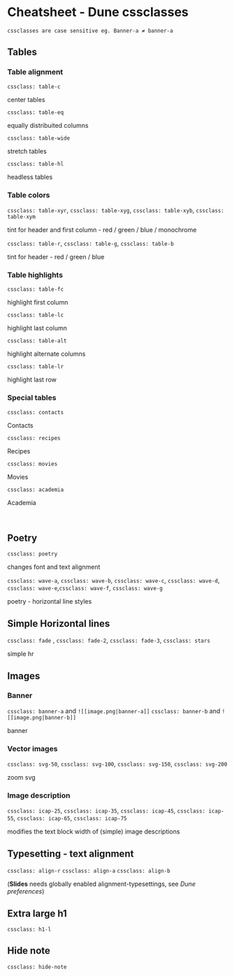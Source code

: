 # Cheatsheet - Dune cssclasses
```
cssclasses are case sensitive eg. Banner-a ≠ banner-a
```

## Tables

### Table alignment

`cssclass: table-c`

center tables

`cssclass: table-eq`

equally distribuited columns

`cssclass: table-wide` 

stretch tables

`cssclass: table-hl` 

headless tables

### Table colors
`cssclass: table-xyr`, `cssclass: table-xyg`, `cssclass: table-xyb`, `cssclass: table-xym`

tint for header and first column - red / green / blue / monochrome


`cssclass: table-r`, `cssclass: table-g`, `cssclass: table-b`

tint for header - red / green / blue



### Table highlights

`cssclass: table-fc`

highlight first column

`cssclass: table-lc`

highlight last column

`cssclass: table-alt`

highlight alternate columns

`cssclass: table-lr`

highlight last row


### Special tables
`cssclass: contacts` 

Contacts

`cssclass: recipes` 

Recipes
 
`cssclass: movies`

Movies

`cssclass: academia`

Academia

<br>

## Poetry

`cssclass: poetry`

changes font and text alignment

`cssclass: wave-a`, `cssclass: wave-b`, `cssclass: wave-c`, `cssclass: wave-d`, `cssclass: wave-e`,`cssclass: wave-f`, `cssclass: wave-g`

poetry - horizontal line styles

## Simple Horizontal lines

`cssclass: fade` , `cssclass: fade-2`, `cssclass: fade-3`, `cssclass: stars` 

simple hr

## Images

### Banner
`cssclass: banner-a` and `![[image.png|banner-a]]`
`cssclass: banner-b` and `![[image.png|banner-b]]`

banner

### Vector images

`cssclass: svg-50`, `cssclass: svg-100`, `cssclass: svg-150`, `cssclass: svg-200`

zoom svg

### Image description
`cssclass: icap-25`, `cssclass: icap-35`, `cssclass: icap-45`, `cssclass: icap-55`, `cssclass: icap-65`, `cssclass: icap-75`

modifies the text block width of (simple) image descriptions

## Typesetting - text alignment

`cssclass: align-r`
`cssclass: align-a`
`cssclass: align-b`

(**Slides** needs globally enabled alignment-typesettings, see *Dune preferences*)

## Extra large h1
`cssclass: h1-l` 

## Hide note
`cssclass: hide-note`
